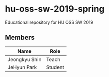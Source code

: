 # hu-oss-sw-2019-spring
Educational repository for HU OSS SW 2019

## Members

| Name | Role |
|------|------|
|Jeongkyu Shin | Teach | 
|JeHyun Park   | Student |
